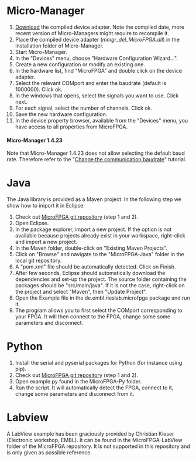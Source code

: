 # Micro-Manager

1. [Download](https://github.com/jdeschamps/MicroFPGA/releases/tag/v1.0-beta) the compiled device adapter. Note the compiled date, more recent version of Micro-Managers might require to recompile it.
2. Place the compiled device adapter (*mmgr_del_MicroFPGA.dll*) in the installation folder of Micro-Manager.
3. Start Micro-Manager.
4. In the "Devices" menu, choose "Hardware Configuration Wizard...".
5. Create a new configuration or modify an existing one.
6. In the hardware list, find "MicroFPGA" and double click on the device adapter.
7. Select the relevant COMport and enter the baudrate (default is 1000000). Click ok.
8. In the windows that opens, select the signals you want to use. Click next.
9. For each signal, select the number of channels. Click ok.
10. Save the new hardware configuration.
11. In the device property browser, available from the "Devices" menu, you have access to all properties from MicroFPGA.

#### Micro-Manager 1.4.23

Note that Micro-Manager 1.4.23 does not allow selecting the default baud rate. Therefore refer to the "[Change the communication baudrate](changing_baudrate.md)" tutorial.



# Java

The Java library is provided as a Maven project. In the following step we show how to import it in Eclipse:

1. Check out [MicroFPGA git repository](installing_microfpga.md) (step 1 and 2).
2. Open Eclipse.
3. In the package explorer, import a new project. If the option is not available because projects already exist in your workspace, right-click and import a new project.
4. In the Maven folder, double-click on "Existing Maven Projects".
5. Click on "Browse" and navigate to the "MicroFPGA-Java" folder in the local git repository. 
6. A "pom.xml" file should be automatically detected. Click on Finish.
7. After few seconds, Eclipse should automatically download the dependencies and set-up the project. The source folder containing the packages should be "src/main/java". If it is not the case, right-click on the project and select "Maven", then "Update Project".
8. Open the Example file in the de.embl.rieslab.microfpga package and run it.
9.  The program allows you to first select the COMport corresponding to your FPGA. It will then connect to the FPGA, change some some parameters and disconnect.

# Python

1. Install the serial and pyserial packages for Python (for instance using pip).
2. Check out [MicroFPGA git repository](installing_microfpga.md) (step 1 and 2).
3. Open example.py found in the MicroFPGA-Py folder.
4. Run the script. It will automatically detect the FPGA, connect to it, change some parameters and disconnect from it.

# Labview

A LabView example has been graciously provided by Christian Kieser (Electronic workshop, EMBL). It can be found in the MicroFPGA-LabView folder of the MicroFPGA repository. It is not supported in this repository and is only given as possible reference.